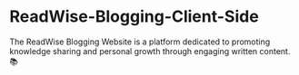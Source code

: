 # ReadWise-Blogging-Client-Side
The ReadWise Blogging Website is a platform dedicated to promoting knowledge sharing and personal growth through engaging written content. 📚
